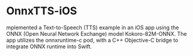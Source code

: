 # OnnxTTS-iOS
mplemented a Text-to-Speech (TTS) example in an iOS app using the ONNX (Open Neural Network Exchange) model Kokoro-82M-ONNX. The app utilizes the onnxruntime-c pod, with a C++ Objective-C bridge to integrate ONNX runtime into Swift.
